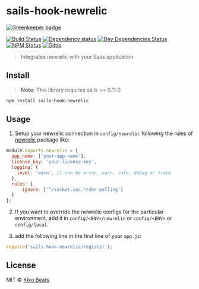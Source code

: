 # sails-hook-newrelic

[![Greenkeeper badge](https://badges.greenkeeper.io/Kikobeats/sails-hook-newrelic.svg)](https://greenkeeper.io/)

[![Build Status](http://img.shields.io/travis/Kikobeats/sails-hook-newrelic/master.svg?style=flat)](https://travis-ci.org/Kikobeats/sails-hook-newrelic)
[![Dependency status](http://img.shields.io/david/Kikobeats/sails-hook-newrelic.svg?style=flat)](https://david-dm.org/Kikobeats/sails-hook-newrelic)
[![Dev Dependencies Status](http://img.shields.io/david/dev/Kikobeats/sails-hook-newrelic.svg?style=flat)](https://david-dm.org/Kikobeats/sails-hook-newrelic#info=devDependencies)
[![NPM Status](http://img.shields.io/npm/dm/sails-hook-newrelic.svg?style=flat)](https://www.npmjs.org/package/sails-hook-newrelic)
[![Gittip](http://img.shields.io/gittip/Kikobeats.svg?style=flat)](https://www.gittip.com/Kikobeats/)

> Integrates newrelic with your Sails application

## Install
> **Note:** This library requires sails >= 0.11.0

```bash
npm install sails-hook-newrelic
```

## Usage

1) Setup your newrelic connection in  `config/newrelic` following the rules of [newrelic](https://github.com/newrelic/node-newrelic) package like:

```js
module.exports.newrelic = {
  app_name: ['your-app-name'],
  license_key: 'your-license-key',
  logging: {
    level: 'warn', // can be error, warn, info, debug or trace
  },
  rules: {
      ignore: ['^/socket.io/.*/xhr-polling']
  }
};
```

2) If you want to override the newrelic configs for the particular environment, add it in  `config/<ENV>/newrelic` or `config/<ENV>` or `config/local`.

3) add the following line in the first line of your `app.js`:

```js
require('sails-hook-newrelic/register');
```

## License

MIT © [Kiko Beats](http://www.kikobeats.com)
